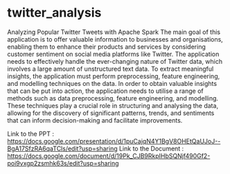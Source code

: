 # twitter_analysis
Analyzing Popular Twitter Tweets with  Apache Spark
The main goal of this application is to offer valuable information to businesses and organisations, enabling them to enhance their products and services by considering customer sentiment on social media platforms like Twitter. The application needs to effectively handle the ever-changing nature of Twitter data, which involves a large amount of unstructured text data. To extract meaningful insights, the application must perform preprocessing, feature engineering, and modelling techniques on the data.
In order to obtain valuable insights that can be put into action, the application needs to utilise a range of methods such as data preprocessing, feature engineering, and modelling. These techniques play a crucial role in structuring and analysing the data, allowing for the discovery of significant patterns, trends, and sentiments that can inform decision-making and facilitate improvements. 

Link to the PPT : https://docs.google.com/presentation/d/1puCajqN4Y1BgV8OHEtQaUJoJ--BgA17SfzRA6qaTCls/edit?usp=sharing
Link to the Document : https://docs.google.com/document/d/19Pk_CJB9RkpIHbSQNjf490Gf2-poi9vxgp2zsmhk63s/edit?usp=sharing 

